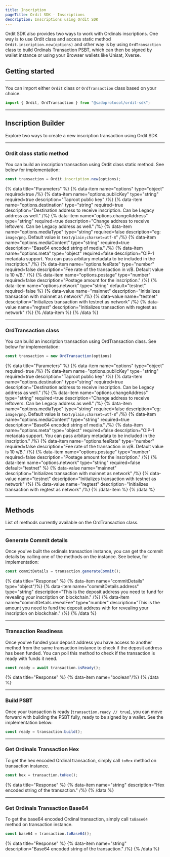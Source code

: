 ```yaml
---
title: Inscription
pageTitle: Ordit SDK - Inscriptions
description: Inscriptions using Ordit SDK
---
```


Ordit SDK also provides two ways to work with Ordinals inscriptions. One way is to use Ordit class and access static method `Ordit.inscription.new(options)` and other way is by using `OrdTransaction` class to build Ordinals Transaction PSBT, which can then be signed by wallet instance or using your Browser wallets like Unisat, Xverse.

## Getting started
---

You can import either `Ordit` class or `OrdTransaction` class based on your choice. 

```ts
import { Ordit, OrdTransaction } from "@sadoprotocol/ordit-sdk";
```

---

## Inscription Builder

Explore two ways to create a new inscription transaction using Ordit SDK

---

### Ordit class static method

You can build an inscription transaction using Ordit class static method. See below for implementation:

```ts
const transaction = Ordit.inscription.new(options);
```

{% data title="Parameters" %}
    {% data-item name="options" type="object" required=true  /%}
    {% data-item name="options.publicKey" type="string" required=true description="Taproot public key"  /%}
    {% data-item name="options.destination" type="string" required=true description="Destination address to receive inscription. Can be Legacy address as well."  /%}
    {% data-item name="options.changeAddress" type="string" required=true description="Change address to receive leftovers. Can be Legacy address as well."  /%}
    {% data-item name="options.mediaType" type="string" required=false description="eg: `image/png`. Default value is `text/plain;charset=utf-8`"  /%}
    {% data-item name="options.mediaContent" type="string" required=true description="Base64 encoded string of media."  /%}
    {% data-item name="options.meta" type="object" required=false description="OIP-1 metadata support. You can pass arbitary metadata to be included in the inscription."  /%}
    {% data-item name="options.feeRate" type="number" required=false description="Fee rate of the transaction in v/B. Default value is 10 v/B."  /%}
    {% data-item name="options.postage" type="number" required=false description="Postage amount for the inscription."  /%}
     {% data-item name="options.network" type="string" default="testnet" required=false %}
    {% data-value name="mainnet" description="Initializes transaction with mainnet as network" /%}
    {% data-value name="testnet" description="Initializes transaction with testnet as network" /%}
    {% data-value name="regtest" description="Initializes transaction with regtest as network" /%}
  {% /data-item %}
{% /data %}

---

### OrdTransaction class

You can build an inscription transaction using OrdTransaction class. See below for implementation:

```ts
const transaction = new OrdTransaction(options)
```

{% data title="Parameters" %}
    {% data-item name="options" type="object" required=true  /%}
    {% data-item name="options.publicKey" type="string" required=true description="Taproot public key"  /%}
    {% data-item name="options.destination" type="string" required=true description="Destination address to receive inscription. Can be Legacy address as well."  /%}
    {% data-item name="options.changeAddress" type="string" required=true description="Change address to receive leftovers. Can be Legacy address as well."  /%}
    {% data-item name="options.mediaType" type="string" required=false description="eg: `image/png`. Default value is `text/plain;charset=utf-8`"  /%}
    {% data-item name="options.mediaContent" type="string" required=true description="Base64 encoded string of media."  /%}
    {% data-item name="options.meta" type="object" required=false description="OIP-1 metadata support. You can pass arbitary metadata to be included in the inscription."  /%}
    {% data-item name="options.feeRate" type="number" required=false description="Fee rate of the transaction in v/B. Default value is 10 v/B."  /%}
    {% data-item name="options.postage" type="number" required=false description="Postage amount for the inscription."  /%}
     {% data-item name="options.network" type="string" required=false default="testnet" %}
    {% data-value name="mainnet" description="Initializes transaction with mainnet as network" /%}
    {% data-value name="testnet" description="Initializes transaction with testnet as network" /%}
    {% data-value name="regtest" description="Initializes transaction with regtest as network" /%}
  {% /data-item %}
{% /data %}

---

## Methods

List of methods currently available on the OrdTransaction class.

---

### Generate Commit details

Once you've built the ordinals transaction instance, you can get the commit details by calling one of the methods on the instance. See below, for implementation:

```ts
const commitDetails = transaction.generateCommit();
```
{% data title="Response" %}
    {% data-item name="commitDetails" type="object"/%}
    {% data-item name="commitDetails.address" type="string" description="This is the deposit address you need to fund for revealing your inscription on blockchain." /%}
    {% data-item name="commitDetails.revealFee" type="number" description="This is the amount you need to fund the deposit address with for revealing your inscription on blockchain." /%}
{% /data %}

---

### Transaction Readiness

Once you've funded your deposit address you have access to another method from the same transaction instance to check if the deposit address has been funded. You can poll this method to check if the transaction is ready with funds it need.

```ts
const ready = await transaction.isReady();
```
{% data title="Response" %}
    {% data-item name="boolean"/%}
{% /data %}

---

### Build PSBT

Once your transaction is ready (`transaction.ready // true`), you can move forward with building the PSBT fully, ready to be signed by a wallet. See the implementation below:

```ts
const ready = transaction.build();
```

---

### Get Ordinals Transaction Hex

To get the hex encoded Ordinal transaction, simply call `toHex` method on transaction instance.

```ts
const hex = transaction.toHex();
```
{% data title="Response" %}
    {% data-item name="string" description="Hex encoded string of the transaction." /%}
{% /data %}

---

### Get Ordinals Transaction Base64

To get the base64 encoded Ordinal transaction, simply call `toBase64` method on transaction instance.

```ts
const base64 = transaction.toBase64();
```
{% data title="Response" %}
    {% data-item name="string" description="Base64 encoded string of the transaction." /%}
{% /data %}